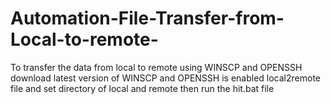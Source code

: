 # Automation-File-Transfer-from-Local-to-remote-
To transfer the data from local to remote using WINSCP and OPENSSH
download latest version of WINSCP and OPENSSH is enabled
local2remote file and set directory of local and remote
then run the hit.bat file 
